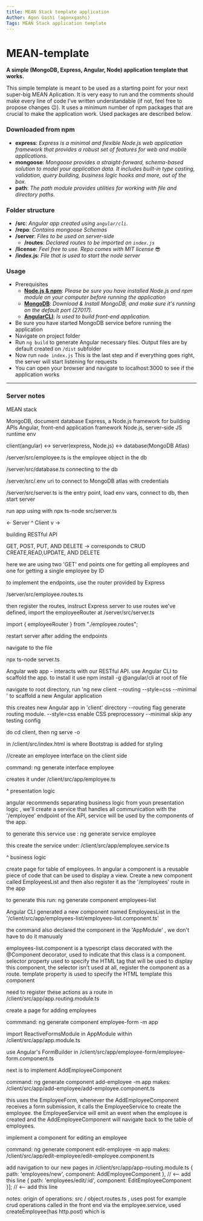 ```yaml
---
title: MEAN Stack template application
Author: Agon Gashi (agonxgashi)
Tags: MEAN Stack application template
---
```


# MEAN-template
**A simple (MongoDB, Express, Angular, Node) application template that works.**

This simple template is meant to be used as a starting point for your next super-big MEAN Aplication. It is very easy to run and the comments should make every line of code I've written understandable (if not, feel free to propose changes 😉). It uses a minimum number of npm packages that are crucial to make the application work. Used packages are described below.

### Downloaded from npm

+ **express**: *Express is a minimal and flexible Node.js web application
framework that provides a robust set of features for web and mobile applications.*
+ **mongoose**: *Mongoose provides a straight-forward, schema-based solution to
model your application data. It includes built-in type casting, validation,
query building, business logic hooks and more, out of the box.*
+ **path**: *The path module provides utilities for working with file and
directory paths.*


### Folder structure

+ **/src**: *Angular app created using ```angular/cli```.*
+ **/repo**: *Contains mongoose Schemas*
+ **/server**: *Files to be used on server-side*
    * **/routes**: *Declared routes to be imported on ```index.js```*
+ **/license**: *Feel free to use. Repo comes with MIT license* 😎
+ **/index.js**: *File that is used to start the node server*


### Usage

+ Prerequisites
    + **[Node.js & npm](https://nodejs.org/en/download/)**: *Please be sure you have installed Node.js and npm module on your computer before running the application*
    + **[MongoDB](https://www.mongodb.com/download-center)**: *Download & Install MongoDB, and make sure it's running on the default port (27017).*
    + **[AngularCLI](https://cli.angular.io/)**: *Is used to build front-end application.*
+ Be sure you have started MongoDB service before running the application
+ Navigate on project folder
+ Run ```ng build``` to generate Angular necessary files. Output files are by default created on ```/dist``` subfolder
+ Now run ```node index.js``` This is the last step and if everything goes right, the server will start listening for requests
+ You can open your browser and navigate to localhost:3000 to see if the application works

___

### Server notes

MEAN stack

MongoDB, document database
Express, a Node.js framework for building APIs
Angular, front-end application framework
Node.js, server-side JS runtime env

client(angular) <-> server(express, Node.js) <-> database(MongoDB Atlas)

/server/src/employee.ts is the employee object in the db

/server/src/database.ts connecting to the db

/server/src/.env uri to connect to MongoDB atlas with credentials

/server/src/server.ts is the entry point, load env vars, connect to db,
then start server

run app using with npx ts-node src/server.ts


<-                      Server ^ Client v                                  ->

building RESTful API

GET, POST, PUT, AND DELETE -> corresponds to CRUD
CREATE,READ,UPDATE, AND DELETE

here we are using two 'GET' end points one for getting 
all employees and one for getting a single employee by ID

to implement the endpoints, use the router provided by Express

/server/src/employee.routes.ts

then register the routes, instruct Express server to use routes we've 
defined, import the employeeRouter at /server/src/server.ts

import { employeeRouter } from "./employee.routes";

restart server after adding the endpoints

navigate to the file

npx ts-node server.ts

Angular web app - interacts with our RESTful API. use Angular CLI
to scaffold the app. to install it use npm install -g @angular/cli 
at root of file

navigate to root directory, 
run 'ng new client --routing --style=css --minimal '
to scaffold a new Angular application

this creates new Angular app in 'client' directory
--routing flag generate routing module.
--style=css enable CSS preprocessory
--minimal skip any testing config

do cd client, then ng serve -o

in /client/src/index.html is where Bootstrap is added for styling

//create an employee interface on the client side 

command: ng generate interface employee

creates it under /client/src/app/employee.ts

^ presentation logic

angular recommends separating business logic from youn presentation logic , we'll create a service that handles all communication with the
'/employee' endpoint of the API, service will be used by the components of the app. 

to generate this service use : ng generate service employee

this create the service under: /client/src/app/employee.service.ts

^ business logic

create page for table of employees. In angular a component is a reusable piece of code that can be used to display a view. Create a new component called EmployeesList and then also register it as the '/employees' route in the app

to generate this run: ng generate component employees-list

Angular CLI generated a new component named EmployeesList in the 
'/client/src/app/employees-list/employees-list.component.ts'

the command also declared the component in the 'AppModule' , we don't have to do it manuualy

employees-list.component is a typescript class decorated with the @Component decorator, used to indicate that this class is a component. selector property used to specify the HTML tag that will be used to display this component, the selector isn't used at all, register the component as a route. template property is used to specify the HTML template this component

need to register these actions as a route in /client/src/app/app.routing.module.ts


create a page for adding employees

commmand: ng generate component employee-form -m app

import ReactiveFormsModule in AppModule
within /client/src/app/app.module.ts

use Angular's FormBuilder in /client/src/app/employee-form/employee-form.component.ts

next is to implement AddEmployeeComponent

command: ng generate component add-employee -m app
makes: /client/src/app/add-employee/add-employee.component.ts

this uses the EmployeeForm, whenever the AddEmployeeComponent 
receives a form submission, it calls the EmployeeService to create
the employee. the EmployeeService will emit an event when the 
employee is created and the AddEmployeeComponent will navigate back to the table of employees.

implement a component for editing an employee

command: ng generate component edit-employee -m app
makes: /client/src/app/edit-employee/edit-employee.component.ts

add navigation to our new pages in /client/src/app/app-routing.module.ts
 { path: 'employees/new', component: AddEmployeeComponent }, // <-- add this line
 { path: 'employees/edit/:id', component: EditEmployeeComponent }]; // <-- add this line




 notes: 
 origin of operations: src / object.routes.ts , uses post for example crud operations
 called in the front end via the employee.service, used createEmployee(has http.post)
 which is

